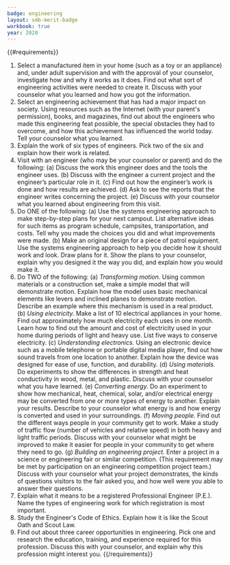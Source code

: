 ```yaml
---
badge: engineering
layout: smb-merit-badge
workbook: true
year: 2020
---
```


{{#requirements}}
1. Select a manufactured item in your home (such as a toy or an appliance) and, under adult supervision and with the approval of your counselor, investigate how and why it works as it does. Find out what sort of engineering activities were needed to create it. Discuss with your counselor what you learned and how you got the information.
2. Select an engineering achievement that has had a major impact on society. Using resources such as the Internet (with your parent's permission), books, and magazines, find out about the engineers who made this engineering feat possible, the special obstacles they had to overcome, and how this achievement has influenced the world today. Tell your counselor what you learned.
3. Explain the work of six types of engineers. Pick two of the six and explain how their work is related.
4. Visit with an engineer (who may be your counselor or parent) and do the following:
    (a) Discuss the work this engineer does and the tools the engineer uses.
    (b) Discuss with the engineer a current project and the engineer’s particular role in it.
    (c) Find out how the engineer’s work is done and how results are achieved.
    (d) Ask to see the reports that the engineer writes concerning the project.
    (e) Discuss with your counselor what you learned about engineering from this visit.
5. Do ONE of the following:
    (a) Use the systems engineering approach to make step-by-step plans for your next campout. List alternative ideas for such items as program schedule, campsites, transportation, and costs. Tell why you made the choices you did and what improvements were made.
    (b) Make an original design for a piece of patrol equipment. Use the systems engineering approach to help you decide how it should work and look. Draw plans for it. Show the plans to your counselor, explain why you designed it the way you did, and explain how you would make it.
6. Do TWO of the following:
    (a) *Transforming motion.* Using common materials or a construction set, make a simple model that will demonstrate motion. Explain how the model uses basic mechanical elements like levers and inclined planes to demonstrate motion. Describe an example where this mechanism is used in a real product.
    (b) *Using electricity.* Make a list of 10 electrical appliances in your home. Find out approximately how much electricity each uses in one month. Learn how to find out the amount and cost of electricity used in your home during periods of light and heavy use. List five ways to conserve electricity.
    (c) *Understanding electronics.* Using an electronic device such as a mobile telephone or portable digital media player, find out how sound travels from one location to another. Explain how the device was designed for ease of use, function, and durability.
    (d) *Using materials.* Do experiments to show the differences in strength and heat conductivity in wood, metal, and plastic. Discuss with your counselor what you have learned.
    (e) *Converting energy.* Do an experiment to show how mechanical, heat, chemical, solar, and/or electrical energy may be converted from one or more types of energy to another. Explain your results. Describe to your counselor what energy is and how energy is converted and used in your surroundings.
    (f) *Moving people.* Find out the different ways people in your community get to work. Make a study of traffic flow (number of vehicles and relative speed) in both heavy and light traffic periods. Discuss with your counselor what might be improved to make it easier for people in your community to get where they need to go.
    (g) *Building an engineering project.* Enter a project in a science or engineering fair or similar competition. (This requirement may be met by participation on an engineering competition project team.) Discuss with your counselor what your project demonstrates, the kinds of questions visitors to the fair asked you, and how well were you able to answer their questions.
7. Explain what it means to be a registered Professional Engineer (P.E.). Name the types of engineering work for which registration is most important.
8. Study the Engineer's Code of Ethics. Explain how it is like the Scout Oath and Scout Law.
9. Find out about three career opportunities in engineering. Pick one and research the education, training, and experience required for this profession. Discuss this with your counselor, and explain why this profession might interest you.
{{/requirements}}
